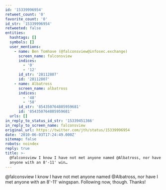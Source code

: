 ```yaml
---
id: '15339996954'
retweet_count: '0'
favorite_count: '0'
id_str: '15339996954'
retweeted: false
entities:
  hashtags: []
  symbols: []
  user_mentions:
    - name: Ben Tomhave (@falconsview@infosec.exchange)
      screen_name: falconsview
      indices:
        - '0'
        - '12'
      id_str: '28112807'
      id: '28112807'
    - name: Albatross
      screen_name: albatross
      indices:
        - '48'
        - '58'
      id_str: '854350764805959681'
      id: '854350764805959681'
  urls: []
in_reply_to_status_id_str: '15339451366'
in_reply_to_screen_name: falconsview
original_url: https://twitter.com/jth/status/15339996954
date: '2010-06-03T17:24:49.000Z'
sitemap: false
robots: noindex
reply: true
title: >-
  @falconsview I know I have not met anyone named @Albatross, nor have I met
  anyone with an 8'-11' win…
---
```


@falconsview I know I have not met anyone named @Albatross, nor have I met anyone with an 8'-11' wingspan. Following now, though. Thanks!